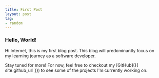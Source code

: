 ```yaml
---
title: First Post
layout: post
tag:
- random
---
```


### Hello, World!

Hi Internet, this is my first blog post. 
This blog will predominantly focus on my learning journey as a software developer.

Stay tuned for more! For now, feel free to checkout my [GitHub]({{ site.github_url }}) to see some of the projects
I'm currently working on.
